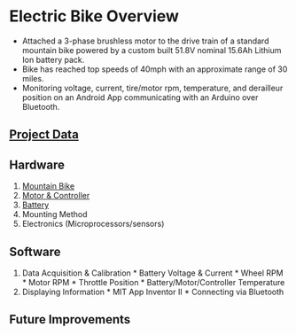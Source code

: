 # **Electric Bike Overview** #
  * Attached a 3-phase brushless motor to the drive train of a standard mountain bike powered by a custom built 51.8V nominal 15.6Ah Lithium Ion battery pack.
  * Bike has reached top speeds of 40mph with an approximate range of 30 miles.
  * Monitoring voltage, current, tire/motor rpm, temperature, and derailleur position on an Android App communicating with an Arduino over Bluetooth.
## **[Project Data](https://drive.google.com/folderview?id=0B06YX4tuPWX8c2Vva0F5aG9FMWs&usp=sharing)** ##
## **Hardware** ##
  1. [Mountain Bike](BikeFactorySpecs.md)
  1. [Motor & Controller](MotorAndController.md)
  1. [Battery](Battery.md)
  1. Mounting Method
  1. Electronics (Microprocessors/sensors)


## **Software** ##
  1. Data Acquisition & Calibration
    * Battery Voltage & Current
    * Wheel RPM
    * Motor RPM
    * Throttle Position
    * Battery/Motor/Controller Temperature
  1. Displaying Information
    * MIT App Inventor II
    * Connecting via Bluetooth

## **Future Improvements** ##
